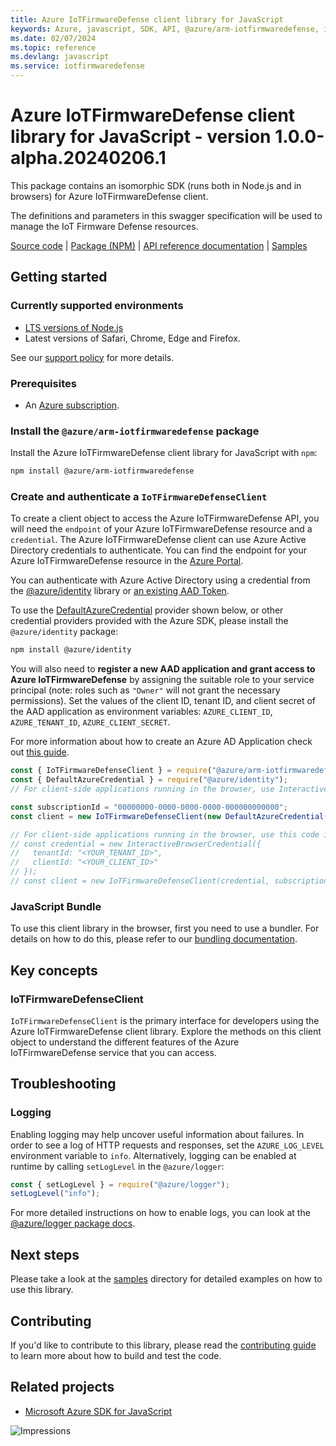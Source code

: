```yaml
---
title: Azure IoTFirmwareDefense client library for JavaScript
keywords: Azure, javascript, SDK, API, @azure/arm-iotfirmwaredefense, iotfirmwaredefense
ms.date: 02/07/2024
ms.topic: reference
ms.devlang: javascript
ms.service: iotfirmwaredefense
---
```

# Azure IoTFirmwareDefense client library for JavaScript - version 1.0.0-alpha.20240206.1 


This package contains an isomorphic SDK (runs both in Node.js and in browsers) for Azure IoTFirmwareDefense client.

The definitions and parameters in this swagger specification will be used to manage the IoT Firmware Defense resources.

[Source code](https://github.com/Azure/azure-sdk-for-js/tree/main/sdk/iotfirmwaredefense/arm-iotfirmwaredefense) |
[Package (NPM)](https://www.npmjs.com/package/@azure/arm-iotfirmwaredefense) |
[API reference documentation](/javascript/api/@azure/arm-iotfirmwaredefense?view=azure-node-preview) |
[Samples](https://github.com/Azure-Samples/azure-samples-js-management)

## Getting started

### Currently supported environments

- [LTS versions of Node.js](https://github.com/nodejs/release#release-schedule)
- Latest versions of Safari, Chrome, Edge and Firefox.

See our [support policy](https://github.com/Azure/azure-sdk-for-js/blob/main/SUPPORT.md) for more details.

### Prerequisites

- An [Azure subscription][azure_sub].

### Install the `@azure/arm-iotfirmwaredefense` package

Install the Azure IoTFirmwareDefense client library for JavaScript with `npm`:

```bash
npm install @azure/arm-iotfirmwaredefense
```

### Create and authenticate a `IoTFirmwareDefenseClient`

To create a client object to access the Azure IoTFirmwareDefense API, you will need the `endpoint` of your Azure IoTFirmwareDefense resource and a `credential`. The Azure IoTFirmwareDefense client can use Azure Active Directory credentials to authenticate.
You can find the endpoint for your Azure IoTFirmwareDefense resource in the [Azure Portal][azure_portal].

You can authenticate with Azure Active Directory using a credential from the [@azure/identity][azure_identity] library or [an existing AAD Token](https://github.com/Azure/azure-sdk-for-js/blob/master/sdk/identity/identity/samples/AzureIdentityExamples.md#authenticating-with-a-pre-fetched-access-token).

To use the [DefaultAzureCredential][defaultazurecredential] provider shown below, or other credential providers provided with the Azure SDK, please install the `@azure/identity` package:

```bash
npm install @azure/identity
```

You will also need to **register a new AAD application and grant access to Azure IoTFirmwareDefense** by assigning the suitable role to your service principal (note: roles such as `"Owner"` will not grant the necessary permissions).
Set the values of the client ID, tenant ID, and client secret of the AAD application as environment variables: `AZURE_CLIENT_ID`, `AZURE_TENANT_ID`, `AZURE_CLIENT_SECRET`.

For more information about how to create an Azure AD Application check out [this guide](/azure/active-directory/develop/howto-create-service-principal-portal).

```javascript
const { IoTFirmwareDefenseClient } = require("@azure/arm-iotfirmwaredefense");
const { DefaultAzureCredential } = require("@azure/identity");
// For client-side applications running in the browser, use InteractiveBrowserCredential instead of DefaultAzureCredential. See https://aka.ms/azsdk/js/identity/examples for more details.

const subscriptionId = "00000000-0000-0000-0000-000000000000";
const client = new IoTFirmwareDefenseClient(new DefaultAzureCredential(), subscriptionId);

// For client-side applications running in the browser, use this code instead:
// const credential = new InteractiveBrowserCredential({
//   tenantId: "<YOUR_TENANT_ID>",
//   clientId: "<YOUR_CLIENT_ID>"
// });
// const client = new IoTFirmwareDefenseClient(credential, subscriptionId);
```


### JavaScript Bundle
To use this client library in the browser, first you need to use a bundler. For details on how to do this, please refer to our [bundling documentation](https://aka.ms/AzureSDKBundling).

## Key concepts

### IoTFirmwareDefenseClient

`IoTFirmwareDefenseClient` is the primary interface for developers using the Azure IoTFirmwareDefense client library. Explore the methods on this client object to understand the different features of the Azure IoTFirmwareDefense service that you can access.

## Troubleshooting

### Logging

Enabling logging may help uncover useful information about failures. In order to see a log of HTTP requests and responses, set the `AZURE_LOG_LEVEL` environment variable to `info`. Alternatively, logging can be enabled at runtime by calling `setLogLevel` in the `@azure/logger`:

```javascript
const { setLogLevel } = require("@azure/logger");
setLogLevel("info");
```

For more detailed instructions on how to enable logs, you can look at the [@azure/logger package docs](https://github.com/Azure/azure-sdk-for-js/tree/main/sdk/core/logger).

## Next steps

Please take a look at the [samples](https://github.com/Azure-Samples/azure-samples-js-management) directory for detailed examples on how to use this library.

## Contributing

If you'd like to contribute to this library, please read the [contributing guide](https://github.com/Azure/azure-sdk-for-js/blob/main/CONTRIBUTING.md) to learn more about how to build and test the code.

## Related projects

- [Microsoft Azure SDK for JavaScript](https://github.com/Azure/azure-sdk-for-js)

![Impressions](https://azure-sdk-impressions.azurewebsites.net/api/impressions/azure-sdk-for-js%2Fsdk%2Fiotfirmwaredefense%2Farm-iotfirmwaredefense%2FREADME.png)

[azure_cli]: /cli/azure
[azure_sub]: https://azure.microsoft.com/free/
[azure_sub]: https://azure.microsoft.com/free/
[azure_portal]: https://portal.azure.com
[azure_identity]: https://github.com/Azure/azure-sdk-for-js/tree/main/sdk/identity/identity
[defaultazurecredential]: https://github.com/Azure/azure-sdk-for-js/tree/main/sdk/identity/identity#defaultazurecredential

